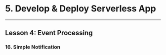# 5. Develop & Deploy Serverless App
___

## Lesson 4: Event Processing

### 16. Simple Notification 





